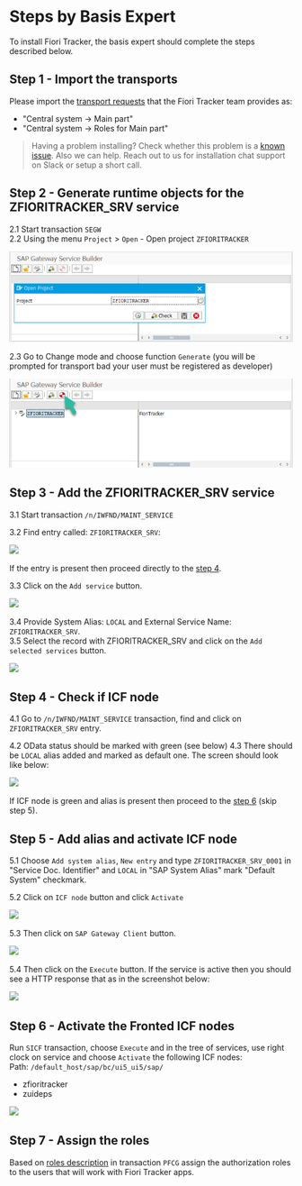 # Steps by Basis Expert

To install Fiori Tracker, the basis expert should complete the steps described below.

## Step 1 - Import the transports

Please import the [transport requests](/trans) that the Fiori Tracker team provides as:
- "Central system -> Main part"
- "Central system -> Roles for Main part"

> Having a problem installing? Check whether this problem is a [known issue](/installation/known-issues). Also we can help. Reach out to us for installation chat support on Slack or setup a short call.

## Step 2 - Generate runtime objects for the ZFIORITRACKER_SRV service

2.1 Start transaction `SEGW`  <br>
2.2 Using the menu `Project` > `Open` - Open project `ZFIORITRACKER`

![](res/segw.png)

2.3 Go to Change mode and choose function `Generate` (you will be prompted for transport bad your user must be registered as developer)

![](res/segw_gen.png)

## Step 3 - Add the ZFIORITRACKER_SRV service

3.1 Start transaction `/n/IWFND/MAINT_SERVICE`<br>

3.2 Find entry called: `ZFIORITRACKER_SRV`:

![](/res/maint-service-entry.png)

If the entry is present then proceed directly to the [step 4](#step-4-check-if-icf-node-is-active).

3.3 Click on the `Add service` button.

![](/res/maint-service-add.png)

3.4 Provide System Alias: `LOCAL` and External Service Name: `ZFIORITRACKER_SRV`.<br>
3.5 Select the record with ZFIORITRACKER_SRV and click on the `Add selected services` button.

![](/res/maint-service-add2.png)

## Step 4 - Check if ICF node

4.1 Go to `/n/IWFND/MAINT_SERVICE` transaction, find and click on `ZFIORITRACKER_SRV` entry.<br>

4.2 OData status should be marked with green (see below)
4.3 There should be `LOCAL` alias added and marked as default one. The screen should look like below:

![](/res/maint-service.png)

If ICF node is green and alias is present then proceed to the [step 6](#step-6-activate-the-fronted-icf-nodes) (skip step 5).

## Step 5 - Add alias and activate ICF node

5.1 Choose `Add system alias`, `New entry` and type `ZFIORITRACKER_SRV_0001` in "Service Doc. Identifier" and `LOCAL` in "SAP System Alias" mark "Default System" checkmark.

5.2 Click on `ICF node` button and click `Activate`

![](/res/maint-service-icf.png)

5.3 Then click on `SAP Gateway Client` button.

![](/res/maint-service-gw.png)

5.4 Then click on the `Execute` button. If the service is active then you should see a HTTP response that as in the screenshot below:

![](/res/maint-service-http.png)

## Step 6 - Activate the Fronted ICF nodes

Run `SICF` transaction, choose `Execute` and in the tree of services, use right clock on service and choose `Activate` the following ICF nodes:<br/>
Path: `/default_host/sap/bc/ui5_ui5/sap/`
- zfioritracker<br/>
- zuideps

![](/res/sicf-activate.png)

## Step 7 - Assign the roles

Based on [roles description](general/role-assignment.md) in transaction `PFCG` assign the authorization roles to the users that will work with Fiori Tracker apps.

